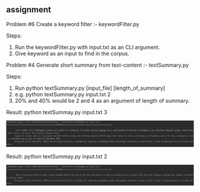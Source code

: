 ## assignment

Problem #6  Create a keyword filter :- keywordFilter.py

Steps:
  1. Run the keywordFilter.py with input.txt as an CLI argument.
  2. Give keyword as an input to find in the corpus.


Problem #4  Generate short summary from text-content :- textSummary.py

Steps:
  1. Run python textSummary.py [input_file] [length_of_summary]
  2. e.g. python textSummary.py input.txt 2
  3. 20% and 40% would be 2 and 4 as an argument of length of summary.

Result: python textSummay.py input.txt 3

  ![30% of the summary will be shown](outputSnips/output.PNG)
  
  

Result: python textSummay.py input.txt 2

  ![30% of the summary will be shown](outputSnips/output1.PNG)


  

